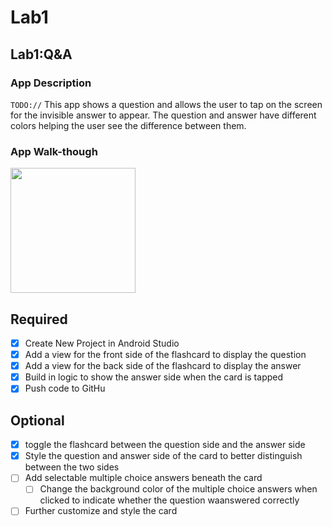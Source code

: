 # Lab1
## Lab1:Q&A

### App Description
`TODO://` This app shows a question and allows the user to tap on the screen for the invisible answer to appear. The question and answer have different colors helping the user see the difference between them.

### App Walk-though
<img src="https://i.imgur.com/8XtjW0H.gif" width=200><br>

## Required
- [x] Create New Project in Android Studio
- [x] Add a view for the front side of the flashcard to display the question
- [x] Add a view for the back side of the flashcard to display the answer
- [x] Build in logic to show the answer side when the card is tapped
- [x] Push code to GitHu
## Optional
- [x] toggle the flashcard between the question side and the answer side
- [x] Style the question and answer side of the card to better distinguish between the two sides
- [ ] Add selectable multiple choice answers beneath the card
   - [ ] Change the background color of the multiple choice answers when clicked to indicate whether the question waanswered correctly
- [ ] Further customize and style the card
